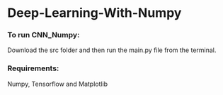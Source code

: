 # Deep-Learning-With-Numpy

### To run CNN_Numpy:
Download the src folder and then run the main.py file from the terminal.
### Requirements:
Numpy, Tensorflow and Matplotlib

